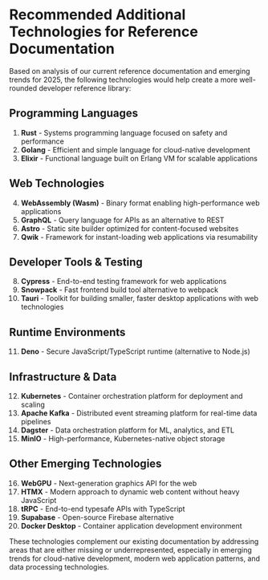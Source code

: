 # Recommended Additional Technologies for Reference Documentation

Based on analysis of our current reference documentation and emerging trends for 2025, the following technologies would help create a more well-rounded developer reference library:

## Programming Languages
1. **Rust** - Systems programming language focused on safety and performance
2. **Golang** - Efficient and simple language for cloud-native development
3. **Elixir** - Functional language built on Erlang VM for scalable applications

## Web Technologies
4. **WebAssembly (Wasm)** - Binary format enabling high-performance web applications
5. **GraphQL** - Query language for APIs as an alternative to REST
6. **Astro** - Static site builder optimized for content-focused websites
7. **Qwik** - Framework for instant-loading web applications via resumability

## Developer Tools & Testing
8. **Cypress** - End-to-end testing framework for web applications
9. **Snowpack** - Fast frontend build tool alternative to webpack
10. **Tauri** - Toolkit for building smaller, faster desktop applications with web technologies

## Runtime Environments
11. **Deno** - Secure JavaScript/TypeScript runtime (alternative to Node.js)

## Infrastructure & Data
12. **Kubernetes** - Container orchestration platform for deployment and scaling
13. **Apache Kafka** - Distributed event streaming platform for real-time data pipelines
14. **Dagster** - Data orchestration platform for ML, analytics, and ETL
15. **MinIO** - High-performance, Kubernetes-native object storage

## Other Emerging Technologies
16. **WebGPU** - Next-generation graphics API for the web
17. **HTMX** - Modern approach to dynamic web content without heavy JavaScript
18. **tRPC** - End-to-end typesafe APIs with TypeScript
19. **Supabase** - Open-source Firebase alternative
20. **Docker Desktop** - Container application development environment

These technologies complement our existing documentation by addressing areas that are either missing or underrepresented, especially in emerging trends for cloud-native development, modern web application patterns, and data processing technologies.